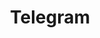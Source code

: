 ---
title: "Telegram"
status: "Using"
category: "Communication"
description: "Cross-platform messaging app with bot integration capabilities"
howToUse: "- Developer bot interactions\n- Cross-platform messaging\n- Group communication\n- File sharing"
caveats: "Less ubiquitous than WhatsApp or iMessage in some circles"
url: "https://telegram.org/"
--- 